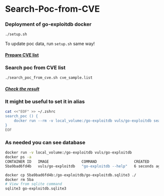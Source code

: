 # Search-Poc-from-CVE

### Deployment of go-exploitdb docker
```sh
./setup.sh
```
To update poc data, run `setup.sh` same way!

#### [Prepare CVE list](https://github.com/DharmaDoll/Search-Poc-from-CVE/blob/main/cve_sample.list)


### Search poc from CVE list
```sh
./search_poc_from_cve.sh cve_sample.list
```
##### [Check the result](https://github.com/DharmaDoll/Search-Poc-from-CVE/blob/main/result/cve_poc.list)


### It might be useful to set it in alias
```bash
cat <<"EOF" >> ~/.zshrc
search_poc () {
    docker run --rm -v local_volume:/go-exploitdb vuls/go-exploitdb search "$@"
}
EOF
```
### As needed you can see database
```bash
docker run -v local_volume:/go-exploitdb vuls/go-exploitdb
docker ps -a
CONTAINER ID   IMAGE               COMMAND                 CREATED         STATUS                     PORTS     NAMES
5ba9bad6fd4b   vuls/go-exploitdb   "go-exploitdb --help"   6 seconds ago   Exited (0) 5 seconds ago             eager_sinoussi

docker cp 5ba9bad6fd4b:/go-exploitdb/go-exploitdb.sqlite3 ./
docker rm 5ba
# View from sqlite command
sqlite3 go-exploitdb.sqlite3
```